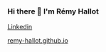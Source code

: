 ### Hi there 👋 I'm Rémy Hallot

[Linkedin](https://www.linkedin.com/in/remyhallot/?locale=en_US)

[remy-hallot.github.io](https://remy-hallot.github.io/)

<!--
**remy-hallot/remy-hallot** is a ✨ _special_ ✨ repository because its `README.md` (this file) appears on your GitHub profile.

Here are some ideas to get you started:

- 🔭 I’m currently working on ...
- 🌱 I’m currently learning ...
- 👯 I’m looking to collaborate on ...
- 🤔 I’m looking for help with ...
- 💬 Ask me about ...
- 📫 How to reach me: ...
- 😄 Pronouns: ...
- ⚡ Fun fact: ...
-->
